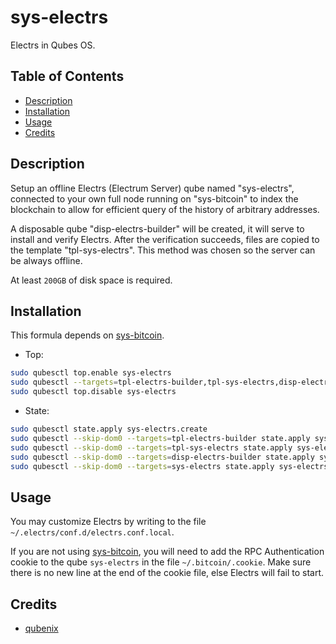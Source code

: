 # sys-electrs

Electrs in Qubes OS.

## Table of Contents

* [Description](#description)
* [Installation](#installation)
* [Usage](#usage)
* [Credits](#credits)

## Description

Setup an offline Electrs (Electrum Server) qube named "sys-electrs",
connected to your own full node running on "sys-bitcoin" to index the
blockchain to allow for efficient query of the history of arbitrary addresses.

A disposable qube "disp-electrs-builder" will be created, it will serve to
install and verify Electrs. After the verification succeeds, files are copied
to the template "tpl-sys-electrs". This method was chosen so the server can be
always offline.

At least `200GB` of disk space is required.

## Installation

This formula depends on [sys-bitcoin](../sys-bitcoin/README.md).

- Top:
```sh
sudo qubesctl top.enable sys-electrs
sudo qubesctl --targets=tpl-electrs-builder,tpl-sys-electrs,disp-electrs-builder,sys-electrs state.apply
sudo qubesctl top.disable sys-electrs
```

- State:
<!-- pkg:begin:post-install -->
```sh
sudo qubesctl state.apply sys-electrs.create
sudo qubesctl --skip-dom0 --targets=tpl-electrs-builder state.apply sys-electrs.install-builder
sudo qubesctl --skip-dom0 --targets=tpl-sys-electrs state.apply sys-electrs.install
sudo qubesctl --skip-dom0 --targets=disp-electrs-builder state.apply sys-electrs.configure-builder
sudo qubesctl --skip-dom0 --targets=sys-electrs state.apply sys-electrs.configure
```
<!-- pkg:end:post-install -->

## Usage

You may customize Electrs by writing to the file
`~/.electrs/conf.d/electrs.conf.local`.

If you are not using [sys-bitcoin](../sys-bitcoin/README.md), you will need to
add the RPC Authentication cookie to the qube `sys-electrs` in the file
`~/.bitcoin/.cookie`. Make sure there is no new line at the end of the cookie
file, else Electrs will fail to start.

## Credits

- [qubenix](https://github.com/qubenix/qubes-whonix-bitcoin)
